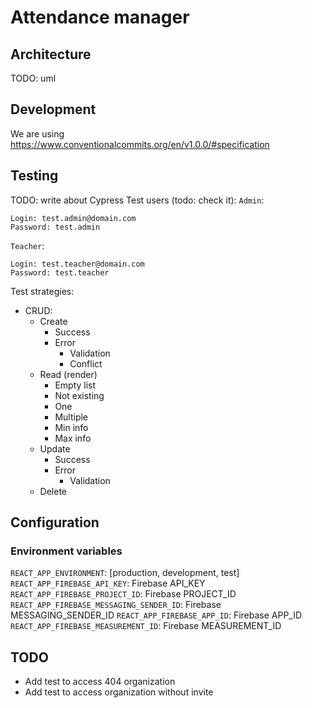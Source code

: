 # Attendance manager

## Architecture

TODO: uml

## Development

We are using https://www.conventionalcommits.org/en/v1.0.0/#specification

## Testing

TODO: write about Cypress
Test users (todo: check it):
`Admin`:

```
Login: test.admin@domain.com
Password: test.admin
```

`Teacher`:

```
Login: test.teacher@domain.com
Password: test.teacher
```

Test strategies:

- CRUD:
  - Create
    - Success
    - Error
      - Validation
      - Conflict
  - Read (render)
    - Empty list
    - Not existing
    - One
    - Multiple
    - Min info
    - Max info
  - Update
    - Success
    - Error
      - Validation
  - Delete

## Configuration

### Environment variables

`REACT_APP_ENVIRONMENT`: [production, development, test]
`REACT_APP_FIREBASE_API_KEY`: Firebase API_KEY
`REACT_APP_FIREBASE_PROJECT_ID`: Firebase PROJECT_ID
`REACT_APP_FIREBASE_MESSAGING_SENDER_ID`: Firebase MESSAGING_SENDER_ID
`REACT_APP_FIREBASE_APP_ID`: Firebase APP_ID
`REACT_APP_FIREBASE_MEASUREMENT_ID`: Firebase MEASUREMENT_ID

## TODO

- Add test to access 404 organization
- Add test to access organization without invite
